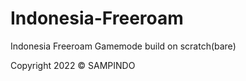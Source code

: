 # Indonesia-Freeroam

Indonesia Freeroam Gamemode build on scratch(bare)




Copyright 2022 © SAMPINDO
